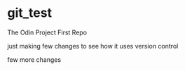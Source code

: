 # git_test
The Odin Project First Repo

just making few changes to see how it uses version control

few more changes